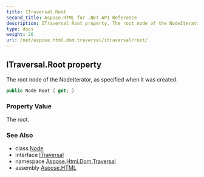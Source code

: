```yaml
---
title: ITraversal.Root
second_title: Aspose.HTML for .NET API Reference
description: ITraversal Root property. The root node of the NodeIterator as specified when it was created
type: docs
weight: 20
url: /net/aspose.html.dom.traversal/itraversal/root/
---
```

## ITraversal.Root property

The root node of the NodeIterator, as specified when it was created.

```csharp
public Node Root { get; }
```

### Property Value

The root.

### See Also

* class [Node](../../../aspose.html.dom/node/)
* interface [ITraversal](../)
* namespace [Aspose.Html.Dom.Traversal](../../../aspose.html.dom.traversal/)
* assembly [Aspose.HTML](../../../)
